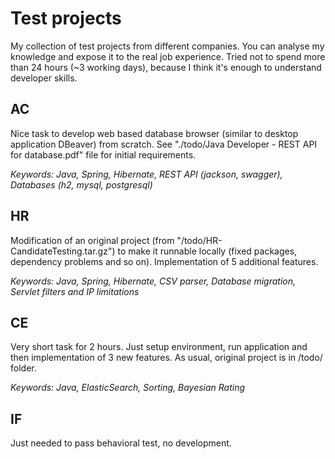 # Test projects
My collection of test projects from different companies. You can analyse my knowledge and expose it to the real job experience. Tried not to spend more than 24 hours (~3 working days), because I think it's enough to understand developer skills.

## AC
Nice task to develop web based database browser (similar to desktop application DBeaver) from scratch. See "./todo/Java Developer - REST API for database.pdf" file for initial requirements.

_Keywords: Java, Spring, Hibernate, REST API (jackson, swagger), Databases (h2, mysql, postgresql)_

## HR
Modification of an original project (from "/todo/HR-CandidateTesting.tar.gz") to make it runnable locally (fixed packages, dependency problems and so on). Implementation of 5 additional features.

_Keywords: Java, Spring, Hibernate, CSV parser, Database migration, Servlet filters and IP limitations_

## CE
Very short task for 2 hours. Just setup environment, run application and then implementation of 3 new features. As usual, original project is in /todo/ folder. 

_Keywords: Java, ElasticSearch, Sorting, Bayesian Rating_

## IF
Just needed to pass behavioral test, no development.

